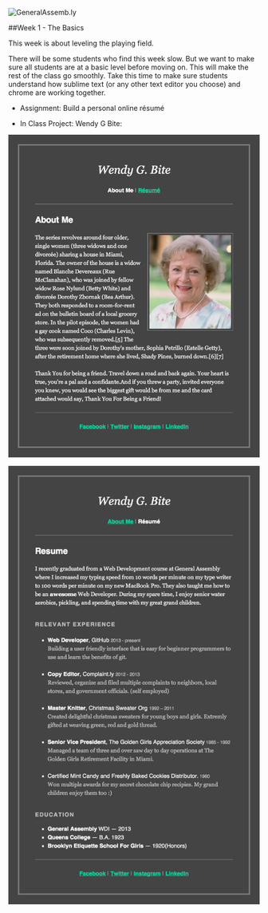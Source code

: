 ![GeneralAssemb.ly](https://github.com/generalassembly/ga-ruby-on-rails-for-devs/raw/master/images/ga.png "GeneralAssemb.ly")

##Week 1 - The Basics

This week is about leveling the playing field. 

There will be some students who find this week slow. But we want to make sure all students are at a basic level before moving on. This will make the rest of the class go smoothly. Take this time to make sure students understand how sublime text (or any other text editor you choose) and chrome are working together.

*	Assignment: Build a personal online résumé 

*	In Class Project: Wendy G Bite: 

![](02_css_basics/starter_code/WendyBite_AboutMe_final.png)

![](02_css_basics/starter_code/WendyBite_Resume_final.png)